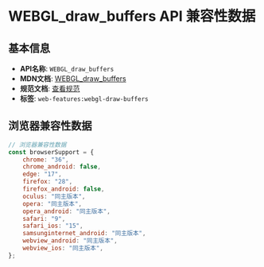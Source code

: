 # WEBGL_draw_buffers API 兼容性数据

## 基本信息

- **API名称**: `WEBGL_draw_buffers`
- **MDN文档**: [WEBGL_draw_buffers](https://developer.mozilla.org/docs/Web/API/WEBGL_draw_buffers)
- **规范文档**: [查看规范](https://registry.khronos.org/webgl/extensions/WEBGL_draw_buffers/)
- **标签**: `web-features:webgl-draw-buffers`

## 浏览器兼容性数据

```javascript
// 浏览器兼容性数据
const browserSupport = {
    chrome: "36",
    chrome_android: false,
    edge: "17",
    firefox: "28",
    firefox_android: false,
    oculus: "同主版本",
    opera: "同主版本",
    opera_android: "同主版本",
    safari: "9",
    safari_ios: "15",
    samsunginternet_android: "同主版本",
    webview_android: "同主版本",
    webview_ios: "同主版本",
};

```

